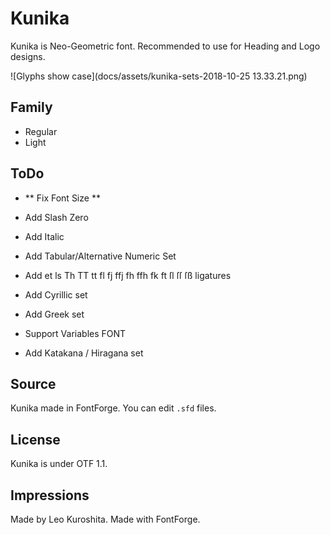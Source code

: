 # Kunika
Kunika is Neo-Geometric font.
Recommended to use for Heading and Logo designs.

![Glyphs show case](docs/assets/kunika-sets-2018-10-25 13.33.21.png)

## Family
+ Regular
+ Light

## ToDo
+ ** Fix Font Size **
+ Add Slash Zero
+ Add Italic
+ Add Tabular/Alternative Numeric Set
+ Add et ls Th TT tt fl fj ffj fh ffh fk ft ſl ſſ ſß ligatures
+ Add Cyrillic set
+ Add Greek set

+ Support Variables FONT
+ Add Katakana / Hiragana set

## Source
Kunika made in FontForge.
You can edit `.sfd` files.


## License
Kunika is under OTF 1.1.


## Impressions
Made by Leo Kuroshita.
Made with FontForge.
